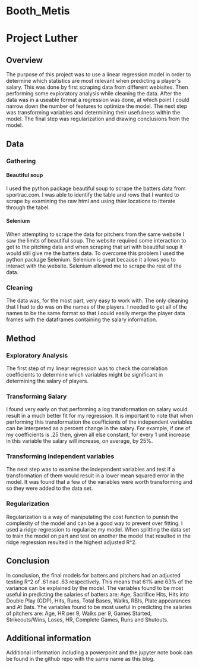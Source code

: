# Booth_Metis

# Project Luther

## Overview

The purpose of this project was to use a linear regression model in order to determine which statistics are most relevant when predicting a player's salary.  This was done by first scraping data from different webisites.  Then performing some exploratory analysis while cleaning the data. After the data was in a useable format a regression was done, at which point I could narrow down the number of features to optimize the model.  The next step was transforming variables and determining their usefulness within the model.  The final step was regularization and drawing conclusions from the model.

## Data 

### Gathering

#### Beautiful soup

I used the python package beautiful soup to scrape the batters data from sportrac.com.  I was able to identify the table and rows that I wanted to scrape by examining the raw html and using thier locations to itterate through the tabel.

#### Selenium
 
When attempting to scrape the data for pitchers from the same website I saw the limits of beautiful soup.  The website required some interaction to get to the pitching data and when scraping that url with beautiful soup it would still give me the batters data.  To overcome this problem I used the python package Selenium.  Selenium is great because it allows you to interact with the website.  Selenium allowed me to scrape the rest of the data.

### Cleaning

The data was, for the most part, very easy to work with.  The only cleaning that I had to do was on the names of the players.  I needed to get all of the names to be the same format so that I could easily merge the player data frames with the dataframes containing the salary information.

## Method

### Exploratory Analysis

The first step of my linear regression was to check the correlation coefficients to determine which variables might be significant in determining the salary of players.

### Transforming Salary

I found very early on that performing a log transformation on salary would result in a much better fit for my regression.  It is important to note that when performing this transformation the coefficients of the independent variables can be interpreted as a percent change in the salary.  For example, if one of my coefficients is .25 then, given all else constant, for every 1 unit increase in this variable the salary will increase, on average, by 25%.

###  Transforming independent variables

The next step was to examine the independent variables and test if a transformation of them would result in a lower mean squared error in the model.  It was found that a few of the variables were worth transforming and so they were added to the data set.

### Regularization

Regularization is a way of manipulating the cost function to punish the complexity of the model and can be a good way to prevent over fitting.  I used a ridge regression to regularize my model.  When splitting the data set to train the model on part and test on another the model that resulted in the ridge regression resulted in the highest adjusted R^2.  

## Conclusion

In conclusion, the final models for batters and pitchers had an adjusted testing R^2 of .61 nad .63 respectively.  This means that 61% and 63% of the variance can be explained by the model.  The variables found to be most useful in predicting the salaries of batters are: Age, Sacrifice Hits, Hits into Double Play (GDP), Hits, Runs, Total Bases, Walks, RBIs, Plate appearances and At Bats. Yhe variables found to be most useful in predicting the salaries of pitchers are: Age, HR per 9, Walks per 9, Games Started, Strikeouts/Wins, Loses, HR, Complete Games, Runs and Shutouts. 

## Additional information

Additional information including a powerpoint and the jupyter note book can be found in the github repo with the same name as this blog.











